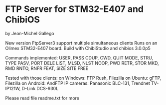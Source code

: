 #  FTP Server for STM32-E407 and ChibiOS
  by Jean-Michel Gallego

 New version FtpServer3 support multiple simultaneous clients
 Runs on an Olimex STM32-E407 board.
 Build with ChibiStudio and chibios 3.0.0p5

 Commands implemented: 
   USER, PASS
   CDUP, CWD, QUIT
   MODE, STRU, TYPE
   PASV, PORT
   DELE
   LIST, MLSD, NLST
   NOOP, PWD
   RETR, STOR
   MKD,  RMD
   RNTO, RNFR
   FEAT, SIZE
   SITE FREE

 Tested with those clients:
   on Windows: FTP Rush, Filezilla
   on Ubuntu: gFTP, Filezilla
   on Android: AndFTP
   IP cameras: Panasonic BLC-131, Trendnet TV-IP121W, D-Link DCS-930L

 Please read file readme.txt for more 
 